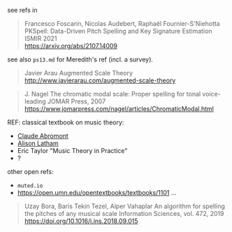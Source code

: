 
see refs in 

> Francesco Foscarin, Nicolas Audebert, Raphaël Fournier-S'Niehotta  
 PKSpell: Data-Driven Pitch Spelling and Key Signature Estimation  
ISMIR 2021  
https://arxiv.org/abs/2107.14009

see also `ps13.md` for Meredith's ref
(incl. a survey).



> Javier Arau
> Augmented Scale Theory
> http://www.javierarau.com/augmented-scale-theory



> J. Nagel
> The chromatic modal scale: Proper spelling for tonal voice-leading
> JOMAR Press, 2007
> https://www.jomarpress.com/nagel/articles/ChromaticModal.html




REF: classical textbook on music theory: 

- [Claude Abromont](https://www.fayard.fr/musique/guide-de-la-theorie-de-la-musique-9782213609775)
- [Alison Latham](https://www.oxfordmusiconline.com/page/1826)
- Eric Taylor "Music Theory in Practice"
- ?  

other open refs:  

- `muted.io`
- https://open.umn.edu/opentextbooks/textbooks/1101 ...



>  Uzay Bora, Baris Tekin Tezel, Alper Vahaplar
> An algorithm for spelling the pitches of any musical scale
> Information Sciences, vol. 472, 2019
> https://doi.org/10.1016/j.ins.2018.09.015



